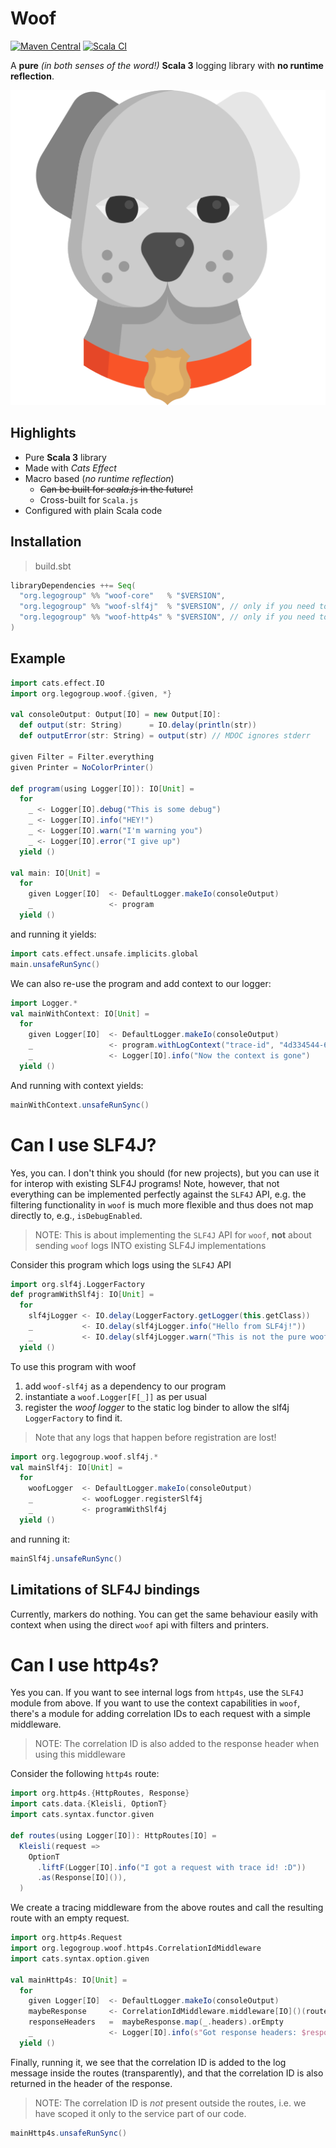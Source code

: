 # Woof

[![Maven Central](https://maven-badges.herokuapp.com/maven-central/org.legogroup/woof-core_3/badge.svg)](https://maven-badges.herokuapp.com/maven-central/org.legogroup/woof-core_3)
[![Scala CI](https://github.com/LEGO/woof/actions/workflows/scala.yml/badge.svg?branch=main)](https://github.com/LEGO/woof/actions/workflows/scala.yml)

A **pure** _(in both senses of the word!)_ **Scala 3** logging library with **no runtime reflection**.

![](dog-svgrepo-com.svg)

## Highlights

* Pure **Scala 3** library
* Made with _Cats Effect_
* Macro based (_no runtime reflection_)
  * ~~Can be built for _scala.js_ in the future!~~
  * Cross-built for `Scala.js`
* Configured with plain Scala code

## Installation

> build.sbt

```scala
libraryDependencies ++= Seq(
  "org.legogroup" %% "woof-core"   % "$VERSION",
  "org.legogroup" %% "woof-slf4j"  % "$VERSION", // only if you need to use Woof via slf4j
  "org.legogroup" %% "woof-http4s" % "$VERSION", // only if you need to add correlation IDs in http4s 
)
```

## Example 

```scala mdoc:silent
import cats.effect.IO
import org.legogroup.woof.{given, *}

val consoleOutput: Output[IO] = new Output[IO]:
  def output(str: String)      = IO.delay(println(str))
  def outputError(str: String) = output(str) // MDOC ignores stderr

given Filter = Filter.everything
given Printer = NoColorPrinter()

def program(using Logger[IO]): IO[Unit] = 
  for
    _ <- Logger[IO].debug("This is some debug")
    _ <- Logger[IO].info("HEY!")
    _ <- Logger[IO].warn("I'm warning you")
    _ <- Logger[IO].error("I give up")
  yield ()

val main: IO[Unit] = 
  for
    given Logger[IO]  <- DefaultLogger.makeIo(consoleOutput)
    _                 <- program
  yield ()
```

and running it yields:

```scala mdoc
import cats.effect.unsafe.implicits.global
main.unsafeRunSync()
```


We can also re-use the program and add context to our logger:

```scala mdoc:silent
import Logger.*
val mainWithContext: IO[Unit] = 
  for
    given Logger[IO]  <- DefaultLogger.makeIo(consoleOutput)
    _                 <- program.withLogContext("trace-id", "4d334544-6462-43fa-b0b1-12846f871573")
    _                 <- Logger[IO].info("Now the context is gone")
  yield ()
```

And running with context yields:

```scala mdoc
mainWithContext.unsafeRunSync()
```

# Can I use SLF4J?

Yes, you can. I don't think you should (for new projects), but you can use it for interop with existing SLF4J programs! Note, however, that not everything can be implemented perfectly against the
`SLF4J` API, e.g. the filtering functionality in `woof` is much more flexible and thus does not map directly to, e.g., `isDebugEnabled`.

> NOTE: This is about implementing the `SLF4J` API for `woof`, **not** about sending `woof` logs INTO existing SLF4J implementations

Consider this program which logs using the `SLF4J` API

```scala mdoc
import org.slf4j.LoggerFactory
def programWithSlf4j: IO[Unit] = 
  for
    slf4jLogger <- IO.delay(LoggerFactory.getLogger(this.getClass))
    _           <- IO.delay(slf4jLogger.info("Hello from SLF4j!"))
    _           <- IO.delay(slf4jLogger.warn("This is not the pure woof."))
  yield ()
```

To use this program with woof

1. add `woof-slf4j` as a dependency to our program
1. instantiate a `woof.Logger[F[_]]` as per usual
1. register the _woof logger_ to the static log binder to allow the slf4j `LoggerFactory` to find it.

> Note that any logs that happen before registration are lost!

```scala mdoc:silent
import org.legogroup.woof.slf4j.*
val mainSlf4j: IO[Unit] = 
  for
    woofLogger  <- DefaultLogger.makeIo(consoleOutput)
    _           <- woofLogger.registerSlf4j
    _           <- programWithSlf4j
  yield ()
```

and running it:

```scala mdoc
mainSlf4j.unsafeRunSync()
```
## Limitations of SLF4J bindings

Currently, markers do nothing. You can get the same behaviour easily with context when using the direct `woof` api with filters and printers.

# Can I use __http4s__?

Yes you can. If you want to see internal logs from `http4s`, use the `SLF4J` module from above. If you want to use the context capabilities in `woof`, there's a module for adding correlation IDs to each request with a simple middleware.

> NOTE: The correlation ID is also added to the response header when using this middleware

Consider the following `http4s` route:

```scala mdoc
import org.http4s.{HttpRoutes, Response}
import cats.data.{Kleisli, OptionT}
import cats.syntax.functor.given

def routes(using Logger[IO]): HttpRoutes[IO] =
  Kleisli(request =>
    OptionT
      .liftF(Logger[IO].info("I got a request with trace id! :D"))
      .as(Response[IO]()),
  )
```

We create a tracing middleware from the above routes and call the resulting
route with an empty request.

```scala mdoc:silent
import org.http4s.Request
import org.legogroup.woof.http4s.CorrelationIdMiddleware
import cats.syntax.option.given

val mainHttp4s: IO[Unit] = 
  for
    given Logger[IO]  <- DefaultLogger.makeIo(consoleOutput)
    maybeResponse     <- CorrelationIdMiddleware.middleware[IO]()(routes).run(Request[IO]()).value
    responseHeaders   =  maybeResponse.map(_.headers).orEmpty
    _                 <- Logger[IO].info(s"Got response headers: $responseHeaders")
  yield ()
```

Finally, running it, we see that the correlation ID is added to the log message inside the routes (transparently), and that 
the correlation ID is also returned in the header of the response.

> NOTE: The correlation ID is _not_ present outside the routes, i.e. we have scoped it only to the service part of our code.

```scala mdoc
mainHttp4s.unsafeRunSync()
```
